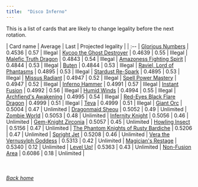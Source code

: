 ```yaml
---
title:  "Disco Inferno"
---
```


This is a list of cards that are likely to change legality before the next rotation.

| Card name | Average | Last | Projected legality |
| :-- |
[Glorious Numbers](https://db.ygoprodeck.com/card/?search=Glorious%20Numbers) | 0.4536 | 0.57 | Illegal |
[Kycoo the Ghost Destroyer](https://db.ygoprodeck.com/card/?search=Kycoo%20the%20Ghost%20Destroyer) | 0.4639 | 0.55 | Illegal |
[Malefic Truth Dragon](https://db.ygoprodeck.com/card/?search=Malefic%20Truth%20Dragon) | 0.4843 | 0.54 | Illegal |
[Amazoness Fighting Spirit](https://db.ygoprodeck.com/card/?search=Amazoness%20Fighting%20Spirit) | 0.4844 | 0.53 | Illegal |
[Buten](https://db.ygoprodeck.com/card/?search=Buten) | 0.4844 | 0.53 | Illegal |
[Raviel, Lord of Phantasms](https://db.ygoprodeck.com/card/?search=Raviel,%20Lord%20of%20Phantasms) | 0.4895 | 0.53 | Illegal |
[Stardust Re-Spark](https://db.ygoprodeck.com/card/?search=Stardust%20Re-Spark) | 0.4895 | 0.53 | Illegal |
[Missus Radiant](https://db.ygoprodeck.com/card/?search=Missus%20Radiant) | 0.4947 | 0.52 | Illegal |
[Spell Power Mastery](https://db.ygoprodeck.com/card/?search=Spell%20Power%20Mastery) | 0.4947 | 0.52 | Illegal |
[Inferno Hammer](https://db.ygoprodeck.com/card/?search=Inferno%20Hammer) | 0.4991 | 0.57 | Illegal |
[Instant Fusion](https://db.ygoprodeck.com/card/?search=Instant%20Fusion) | 0.4992 | 0.56 | Illegal |
[Humid Winds](https://db.ygoprodeck.com/card/?search=Humid%20Winds) | 0.4994 | 0.55 | Illegal |
[Archfiend's Awakening](https://db.ygoprodeck.com/card/?search=Archfiend's%20Awakening) | 0.4995 | 0.54 | Illegal |
[Red-Eyes Black Flare Dragon](https://db.ygoprodeck.com/card/?search=Red-Eyes%20Black%20Flare%20Dragon) | 0.4999 | 0.51 | Illegal |
[Teva](https://db.ygoprodeck.com/card/?search=Teva) | 0.4999 | 0.51 | Illegal |
[Giant Orc](https://db.ygoprodeck.com/card/?search=Giant%20Orc) | 0.5004 | 0.47 | Unlimited |
[Dragonmaid Sheou](https://db.ygoprodeck.com/card/?search=Dragonmaid%20Sheou) | 0.5052 | 0.49 | Unlimited |
[Zombie World](https://db.ygoprodeck.com/card/?search=Zombie%20World) | 0.5053 | 0.48 | Unlimited |
[Infernity Knight](https://db.ygoprodeck.com/card/?search=Infernity%20Knight) | 0.5056 | 0.46 | Unlimited |
[Gem-Knight Zirconia](https://db.ygoprodeck.com/card/?search=Gem-Knight%20Zirconia) | 0.5057 | 0.45 | Unlimited |
[Howling Insect](https://db.ygoprodeck.com/card/?search=Howling%20Insect) | 0.5156 | 0.47 | Unlimited |
[The Phantom Knights of Rusty Bardiche](https://db.ygoprodeck.com/card/?search=The%20Phantom%20Knights%20of%20Rusty%20Bardiche) | 0.5206 | 0.47 | Unlimited |
[Spright Jet](https://db.ygoprodeck.com/card/?search=Spright%20Jet) | 0.5208 | 0.46 | Unlimited |
[Vera the Vernusylph Goddess](https://db.ygoprodeck.com/card/?search=Vera%20the%20Vernusylph%20Goddess) | 0.5313 | 0.42 | Unlimited |
[Magician's Restage](https://db.ygoprodeck.com/card/?search=Magician's%20Restage) | 0.5340 | 0.12 | Unlimited |
[Level Up!](https://db.ygoprodeck.com/card/?search=Level%20Up!) | 0.5363 | 0.43 | Unlimited |
[Non-Fusion Area](https://db.ygoprodeck.com/card/?search=Non-Fusion%20Area) | 0.6086 | 0.18 | Unlimited |

<br>

###### [Back home](index)